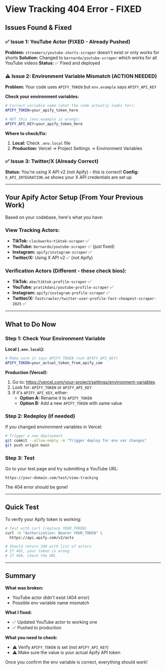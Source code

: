 # View Tracking 404 Error - FIXED

## Issues Found & Fixed

### ✅ Issue 1: YouTube Actor (FIXED - Already Pushed)

**Problem:** `streamers/youtube-shorts-scraper` doesn't exist or only works for shorts
**Solution:** Changed to `bernardo/youtube-scraper` which works for all YouTube videos
**Status:** ✅ Fixed and deployed

### ⚠️ Issue 2: Environment Variable Mismatch (ACTION NEEDED)

**Problem:** Your code uses `APIFY_TOKEN` but `env.example` says `APIFY_API_KEY`

**Check your environment variables:**

```bash
# Correct variable name (what the code actually looks for):
APIFY_TOKEN=your_apify_token_here

# NOT this (env.example is wrong):
APIFY_API_KEY=your_apify_token_here
```

**Where to check/fix:**
1. **Local:** Check `.env.local` file
2. **Production:** Vercel → Project Settings → Environment Variables

### ✅ Issue 3: Twitter/X (Already Correct)

**Status:** You're using X API v2 (not Apify) - this is correct!
**Config:** `X_API_INTEGRATION.md` shows your X API credentials are set up

---

## Your Apify Actor Setup (From Your Previous Work)

Based on your codebase, here's what you have:

### View Tracking Actors:
- **TikTok:** `clockworks~tiktok-scraper` ✅
- **YouTube:** `bernardo/youtube-scraper` ✅ (just fixed)
- **Instagram:** `apify/instagram-scraper` ✅
- **Twitter/X:** Using X API v2 ✅ (not Apify)

### Verification Actors (Different - these check bios):
- **TikTok:** `abe/tiktok-profile-scraper` ✅
- **YouTube:** `pratikdani/youtube-profile-scraper` ✅
- **Instagram:** `apify/instagram-profile-scraper` ✅
- **Twitter/X:** `fastcrawler/twitter-user-profile-fast-cheapest-scraper-2025` ✅

---

## What to Do Now

### Step 1: Check Your Environment Variable

**Local (`.env.local`):**
```bash
# Make sure it says APIFY_TOKEN (not APIFY_API_KEY)
APIFY_TOKEN=your_actual_token_from_apify_com
```

**Production (Vercel):**
1. Go to: https://vercel.com/your-project/settings/environment-variables
2. Look for: `APIFY_TOKEN` or `APIFY_API_KEY`
3. If it's `APIFY_API_KEY`, either:
   - **Option A:** Rename it to `APIFY_TOKEN`
   - **Option B:** Add a new `APIFY_TOKEN` with same value

### Step 2: Redeploy (if needed)

If you changed environment variables in Vercel:
```bash
# Trigger a new deployment
git commit --allow-empty -m "Trigger deploy for env var changes"
git push origin main
```

### Step 3: Test

Go to your test page and try submitting a YouTube URL:
```
https://your-domain.com/test/view-tracking
```

The 404 error should be gone!

---

## Quick Test

To verify your Apify token is working:

```bash
# Test with curl (replace YOUR_TOKEN)
curl -H "Authorization: Bearer YOUR_TOKEN" \
  https://api.apify.com/v2/acts

# Should return 200 with list of actors
# If 401, your token is wrong
# If 404, check the URL
```

---

## Summary

**What was broken:**
- YouTube actor didn't exist (404 error)
- Possible env variable name mismatch

**What I fixed:**
- ✅ Updated YouTube actor to working one
- ✅ Pushed to production

**What you need to check:**
- ⚠️ Verify `APIFY_TOKEN` is set (not `APIFY_API_KEY`)
- ⚠️ Make sure the value is your actual Apify API token

Once you confirm the env variable is correct, everything should work!

